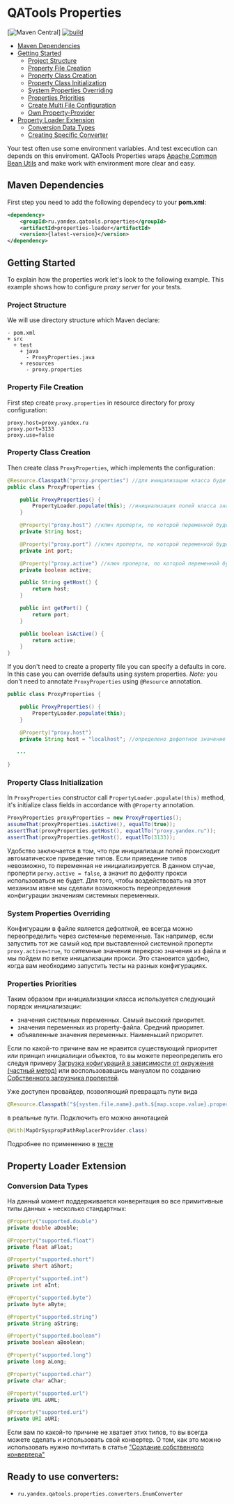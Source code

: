 # QATools Properties

[![Maven Central](https://maven-badges.herokuapp.com/maven-central/ru.yandex.qatools.properties/properties-loader/badge.svg?style=flat)] [![build](https://img.shields.io/teamcity/http/teamcity.qatools.ru/s/properties_development_deploy.svg?style=flat)](http://teamcity.qatools.ru/viewType.html?buildTypeId=properties_development_deploy&guest=1)

* [Maven Dependencies](#maven-dependencies)
* [Getting Started](#getting-started)
    * [Project Structure](#project-structure)
    * [Property File Creation](#property-file-creation)
    * [Property Class Creation](#property-class-creation)
    * [Property Class Initialization](#property-class-initialization)
    * [System Properties Overriding](#system-properties-overriding)
    * [Properties Priorities](#properties-priorities)
    * [Create Multi File Configuration][create-multi-file-configuration]
    * [Own Property-Provider][creation-custom-property-provider]
* [Property Loader Extension](#property-loader-extension)
    * [Conversion Data Types](#conversion-data-types)
    * [Creating Specific Converter][creation-custom-converter]

Your test often use some environment variables. And test excecution can depends on this enviroment. QATools Properties wraps [Apache Common Bean Utils](http://commons.apache.org/proper/commons-beanutils/) and make work with environment more clear and easy.

## Maven Dependencies

First step you need to add the following dependecy to your **pom.xml**:

```xml
<dependency>
    <groupId>ru.yandex.qatools.properties</groupId>
    <artifactId>properties-loader</artifactId>
    <version>{latest-version}</version>
</dependency>
```

## Getting Started

To explain how the properties work let's look to the following example. This example shows how to configure *proxy server* for your tests.

### Project Structure

We will use directory structure which Maven declare:

```
- pom.xml
+ src
  + test
    + java
      - ProxyProperties.java
    + resources
      - proxy.properties
```

### Property File Creation

First step create `proxy.properties` in resource directory for proxy configuration:

```properties
proxy.host=proxy.yandex.ru
proxy.port=3133
proxy.use=false
```

### Property Class Creation

Then create class `ProxyProperties`, which implements the configuration:

```java
@Resource.Classpath("proxy.properties") //для иницализации класса будет использоваться файл proxy.poerties
public class ProxyProperties {

    public ProxyProperties() {
        PropertyLoader.populate(this); //инициализация полей класса значениями из файла
    }

    @Property("proxy.host") //ключ проперти, по которой переменной будет выставлено значение
    private String host;

    @Property("proxy.port") //ключ проперти, по которой переменной будет выставлено значение
    private int port;

    @Property("proxy.active") //ключ проперти, по которой переменной будет выставлено значение
    private boolean active;

    public String getHost() {
        return host;
    }

    public int getPort() {
        return port;
    }

    public boolean isActive() {
        return active;
    }
}
```

If you don't need to create a property file you can specify a defaults in core. In this case you can override defaults using system properties. *Note:* you don't need to annotate `ProxyProperties` using `@Resource` annotation. 
```java
public class ProxyProperties {

    public ProxyProperties() {
        PropertyLoader.populate(this);
    }

    @Property("proxy.host")
    private String host = "localhost"; //определено дефолтное значение <localhost>

   ...
   
}
```

### Property Class Initialization

In `ProxyProperties` constructor call `PropertyLoader.populate(this)` method, it's initialize class fields in accordance with `@Property` annotation.

```java
ProxyProperties proxyProperties = new ProxyProperties();
assumeThat(proxyProperties.isActive(), equalTo(true));
assertThat(proxyProperties.getHost(), equatlTo("proxy.yandex.ru"));
assertThat(proxyProperties.getHost(), equatlTo(3133));
```

Удобство заключается в том, что при инициализаци полей происходит автоматическое приведение типов. 
Если приведение типов невозможно, то переменная не инициализируется. 
В данном случае, проперти `porxy.active = false`, а значит по дефолту прокси использоваться не будет. 
Для того, чтобы воздействовать на этот механизм извне мы сделали возможность переопределения 
конфигурации значениям системных переменных. 

### System Properties Overriding

Конфигурации в файле является дефолтной, ее всегда можно переопределить через системные переменные. 
Так например, если запустить тот же самый код при выставленной системной проперти `proxy.active=true`, 
то ситемные значения перекрою значения из файла и мы пойдем по ветке иницализации прокси. 
Это становится удобно, когда вам необходимо запустить тесты на разных конфигурациях. 

### Properties Priorities

Таким образом при инициализации класса используется следующий порядок инициализации:
- значения системных переменных. Самый высокий приоритет.
- значения переменных из property-файла. Средний приоритет.
- объявленные значения переменных. Наименьший приоритет.

Если по какой-то причине вам не нравится существующий приоритет или принцип инициалиции объектов, 
то вы можете переопределить его следуя примеру [Загрузка кофигураций в зависимости от окружения (частный метод)][create-multi-file-configuration]
или воспользовавшись мануалом по созданию [Cобственного загрузчика пропертей][creation-custom-property-provider].

Уже доступен провайдер, позволяющий превращать пути вида
```java
@Resource.Classpath("${system.file.name}.path.${map.scope.value}.properties")
```
в реальные пути. Подключить его можно аннотацией

```java
@With(MapOrSyspropPathReplacerProvider.class)
```
Подробнее по применению в [тесте][custom-provider-test]


## Property Loader Extension

### Conversion Data Types

На данный момент поддерживается конвернтация во все примитивные типы данных + несколько стандартных:

```java
@Property("supported.double")
private double aDouble;

@Property("supported.float")
private float aFloat;

@Property("supported.short")
private short aShort;

@Property("supported.int")
private int aInt;

@Property("supported.byte")
private byte aByte;

@Property("supported.string")
private String aString;

@Property("supported.boolean")
private boolean aBoolean;

@Property("supported.long")
private long aLong;

@Property("supported.char")
private char aChar;

@Property("supported.url")
private URL aURL;

@Property("supported.uri")
private URI aURI;

```

Если вам по какой-то причине не хватает этих типов, то вы всегда можете сделать и использовать свой конвертер.
О том, как это можно использовать нужно почтитать в статье
["Создание собственного конвертера"][creation-custom-converter]

## Ready to use converters: 
- `ru.yandex.qatools.properties.converters.EnumConverter`


[custom-provider-test]: https://github.com/yandex-qatools/properties/blob/master/properties-loader/src/test/java/ru/yandex/qatools/properties/CustomPropertyProviderTest.java
[creation-custom-converter]: https://github.com/yandex-qatools/properties/blob/master/properties-loader/src/site/creation-custom-converter.ru.md
[create-multi-file-configuration]: https://github.com/yandex-qatools/properties/blob/master/properties-loader/src/site/create-multi-file-configuration.ru.md
[creation-custom-property-provider]: https://github.com/yandex-qatools/properties/blob/master/properties-loader/src/site/creation-custom-property-provider.ru.md
